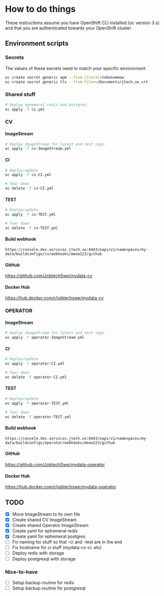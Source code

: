 # How to do things

These instructions assume you have OpenShift CLI installed (oc version 3.x) and that you are authenticated towards your OpenShift cluster.

## Environment scripts

### Secrets

The values of these secrets need to match your specific environment.

```bash
oc create secret generic apm --from-literal=token=meow
oc create secret generic tls --from-file=~/Documents/jtech.se.crt
```

### Shared stuff

```bash
# Deploy ephemeral redis and postgres
oc apply -f ci.yml
```

### CV

#### ImageStream

```bash
# Deploy ImageStream for latest and test tags.
oc apply -f cv-ImageStream.yml
```

#### CI

```bash
# Deploy/update
oc apply -f cv-CI.yml

# Tear down
oc delete -f cv-CI.yml
```

#### TEST

```bash
# Deploy/update
oc apply -f cv-TEST.yml

# Tear down
oc delete -f cv-TEST.yml
```

#### Build webhook

`https://console.dev.services.jtech.se:8443/oapi/v1/namespaces/my-data/buildconfigs/cv/webhooks/meow123/github`

#### GitHub

https://github.com/JobtechSwe/mydata-cv

#### Docker Hub

https://hub.docker.com/r/jobtechswe/mydata-cv

### OPERATOR

#### ImageStream

```bash
# Deploy ImageStream for latest and test tags.
oc apply -f operator-ImageStream.yml
```

#### CI

```bash
# Deploy/update
oc apply -f operator-CI.yml

# Tear down
oc delete -f operator-CI.yml
```

#### TEST

```bash
# Deploy/update
oc apply -f operator-TEST.yml

# Tear down
oc delete -f operator-TEST.yml
```

#### Build webhook

`https://console.dev.services.jtech.se:8443/oapi/v1/namespaces/my-data/buildconfigs/operator/webhooks/meow123/github`

#### GitHub

https://github.com/JobtechSwe/mydata-operator

#### Docker Hub

https://hub.docker.com/r/jobtechswe/mydata-operator

## TODO

- [x] Move ImageStream to its own file
- [x] Create shared CV ImageStream
- [x] Create shared Operator ImageStream
- [x] Create yaml for ephemeral redis
- [x] Create yaml for ephemeral postgres
- [ ] Fix naming for stuff so that -ci and -test are in the end
- [ ] Fix hostname for ci stuff (mydata-cv-ci. etc)
- [ ] Deploy redis with storage
- [ ] Deploy postgresql with storage

### Nice-to-have

- [ ] Setup backup routine for redis
- [ ] Setup backup routine for postgresql
